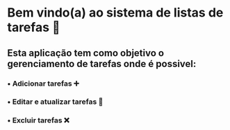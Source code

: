 # Bem vindo(a) ao sistema de listas de tarefas 📝 #

## Esta aplicação tem como objetivo o gerenciamento de tarefas onde é possivel:

### • Adicionar tarefas ➕
### • Editar e atualizar tarefas 🔄
### • Excluir tarefas ❌






